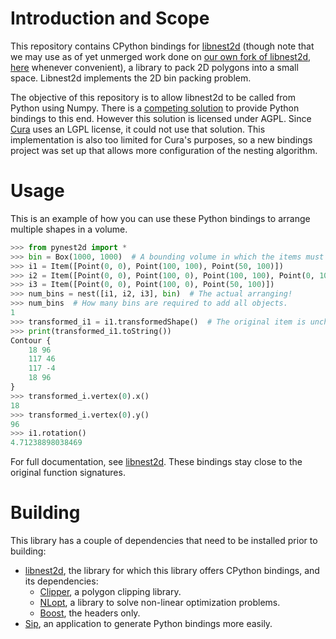 Introduction and Scope
====
This repository contains CPython bindings for [libnest2d](https://github.com/tamasmeszaros/libnest2d) (though note that we may use as of yet unmerged work done on [our own fork of libnest2d, here](https://github.com/Ultimaker/libnest2d) whenever convenient), a library to pack 2D polygons into a small space. Libnest2d implements the 2D bin packing problem.

The objective of this repository is to allow libnest2d to be called from Python using Numpy. There is a [competing solution](https://github.com/markfink/nest2D) to provide Python bindings to this end. However this solution is licensed under AGPL. Since [Cura](https://github.com/Ultimaker/Cura) uses an LGPL license, it could not use that solution. This implementation is also too limited for Cura's purposes, so a new bindings project was set up that allows more configuration of the nesting algorithm.

Usage
====
This is an example of how you can use these Python bindings to arrange multiple shapes in a volume.

```python
>>> from pynest2d import *
>>> bin = Box(1000, 1000)  # A bounding volume in which the items must be arranged, a 1000x1000 square centered around 0.
>>> i1 = Item([Point(0, 0), Point(100, 100), Point(50, 100)])                # Long thin triangle.
>>> i2 = Item([Point(0, 0), Point(100, 0), Point(100, 100), Point(0, 100)])  # Square.
>>> i3 = Item([Point(0, 0), Point(100, 0), Point(50, 100)])                  # Equilateral triangle.
>>> num_bins = nest([i1, i2, i3], bin)  # The actual arranging!
>>> num_bins  # How many bins are required to add all objects.
1
>>> transformed_i1 = i1.transformedShape()  # The original item is unchanged, but the transformed shape is.
>>> print(transformed_i1.toString())
Contour {
    18 96
    117 46
    117 -4
    18 96
}
>>> transformed_i.vertex(0).x()
18
>>> transformed_i.vertex(0).y()
96
>>> i1.rotation()
4.71238898038469
```

For full documentation, see [libnest2d](https://github.com/tamasmeszaros/libnest2d). These bindings stay close to the original function signatures.

Building
====
This library has a couple of dependencies that need to be installed prior to building:
* [libnest2d](https://github.com/Ultimaker/libnest2d), the library for which this library offers CPython bindings, and its dependencies:
  * [Clipper](http://www.angusj.com/delphi/clipper.php), a polygon clipping library.
  * [NLopt](https://nlopt.readthedocs.io/en/latest/), a library to solve non-linear optimization problems.
  * [Boost](https://www.boost.org/), the headers only.
* [Sip](https://www.riverbankcomputing.com/software/sip/download), an application to generate Python bindings more easily.
